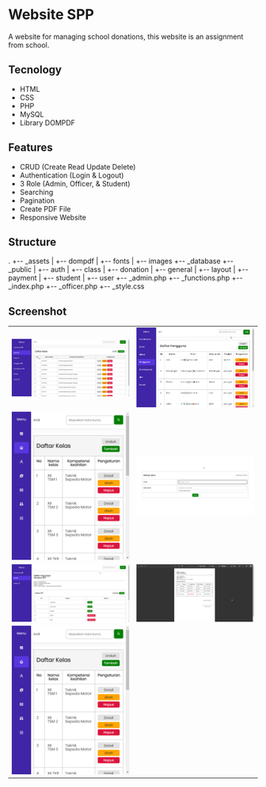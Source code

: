 # Website SPP

A website for managing school donations, this website is an assignment from school.

## Tecnology

- HTML
- CSS
- PHP
- MySQL
- Library DOMPDF

## Features

- CRUD (Create Read Update Delete)
- Authentication (Login & Logout)
- 3 Role (Admin, Officer, & Student)
- Searching
- Pagination
- Create PDF File
- Responsive Website

## Structure

.
+-- _assets
| +-- dompdf
| +-- fonts
| +-- images
+-- _database
+-- _public
| +-- auth
| +-- class
| +-- donation
| +-- general
| +-- layout
| +-- payment
| +-- student
| +-- user
+-- _admin.php
+-- _functions.php
+-- _index.php
+-- _officer.php
+-- _style.css

## Screenshot

|                                        |                                      |
| -------------------------------------- | ------------------------------------ |
| ![Desktop](/assets/images/desktop.png) | ![Tablet](/assets/images/tablet.png) |
| ![Mobile](/assets/images/mobile.png)   | ![Login](/assets/images/login.png)   |
| ![Spp](/assets/images/spp.png)         | ![Pdf](/assets/images/pdf.png)       |
| ![Payment](/assets/images/mobile.png)  |
